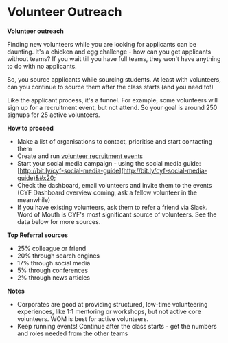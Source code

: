 # Volunteer Outreach

**Volunteer outreach**

Finding new volunteers while you are looking for applicants can be daunting. It's a chicken and egg challenge - how can you get applicants without teams? If you wait till you have full teams, they won't have anything to do with no applicants.

So, you source applicants while sourcing students. At least with volunteers, can you continue to source them after the class starts (and you need to!)

Like the applicant process, it's a funnel. For example, some volunteers will sign up for a recruitment event, but not attend. So your goal is around 250 signups for 25 active volunteers.

**How to proceed**

* Make a list of organisations to contact, prioritise and start contacting them
* Create and run [volunteer recruitment events](https://docs.codeyourfuture.io/teams/ambassadors/volunteer-outreach/welcome-event)
* Start your social media campaign - using the social media guide: [http://bit.ly/cyf-social-media-guide](http://bit.ly/cyf-social-media-guide)&#x20;
* Check the dashboard, email volunteers and invite them to the events (CYF Dashboard overview coming, ask a fellow volunteer in the meanwhile)
* If you have existing volunteers, ask them to refer a friend via Slack. Word of Mouth is CYF's most significant source of volunteers. See the data below for more sources.&#x20;

**Top Referral sources**

* 25% colleague or friend
* 20% through search engines
* 17% through social media
* 5% through conferences
* 2% through news articles

**Notes**

* Corporates are good at providing structured, low-time volunteering experiences, like 1:1 mentoring or workshops, but not active core volunteers. WOM is best for active volunteers.&#x20;
* Keep running events! Continue after the class starts - get the numbers and roles needed from the other teams
